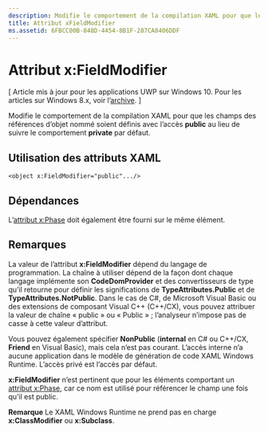 ```yaml
---
description: Modifie le comportement de la compilation XAML pour que les champs des références d’objet nommé soient définis avec l’accès public au lieu de suivre le comportement private par défaut.
title: Attribut xFieldModifier
ms.assetid: 6FBCC00B-848D-4454-8B1F-287CA8406DDF
---
```


# Attribut x:FieldModifier

\[ Article mis à jour pour les applications UWP sur Windows 10. Pour les articles sur Windows 8.x, voir l’[archive](http://go.microsoft.com/fwlink/p/?linkid=619132). \]

Modifie le comportement de la compilation XAML pour que les champs des références d’objet nommé soient définis avec l’accès **public** au lieu de suivre le comportement **private** par défaut.

## Utilisation des attributs XAML

``` syntax
<object x:FieldModifier="public".../>
```

## Dépendances

L’[attribut x:Phase](x-name-attribute.md) doit également être fourni sur le même élément.

## Remarques

La valeur de l’attribut **x:FieldModifier** dépend du langage de programmation. La chaîne à utiliser dépend de la façon dont chaque langage implémente son **CodeDomProvider** et des convertisseurs de type qu’il retourne pour définir les significations de **TypeAttributes.Public** et de **TypeAttributes.NotPublic**. Dans le cas de C#, de Microsoft Visual Basic ou des extensions de composant Visual C++ (C++/CX), vous pouvez attribuer la valeur de chaîne « public » ou « Public » ; l’analyseur n’impose pas de casse à cette valeur d’attribut.

Vous pouvez également spécifier **NonPublic** (**internal** en C# ou C++/CX, **Friend** en Visual Basic), mais cela n’est pas courant. L’accès interne n’a aucune application dans le modèle de génération de code XAML Windows Runtime. L’accès privé est l’accès par défaut.

**x:FieldModifier** n’est pertinent que pour les éléments comportant un [attribut x:Phase](x-name-attribute.md), car ce nom est utilisé pour référencer le champ une fois qu’il est public.

**Remarque** Le XAML Windows Runtime ne prend pas en charge **x:ClassModifier** ou **x:Subclass**.



<!--HONumber=Mar16_HO1-->


